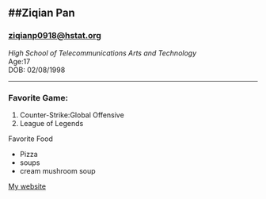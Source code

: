 ##**Ziqian Pan**  
---
### ziqianp0918@hstat.org  
_High School of Telecommunications Arts and Technology_  
Age:17  
DOB: 02/08/1998  

---
### Favorite Game:  
1. Counter-Strike:Global Offensive  
2. League of Legends  

Favorite Food  
* Pizza  
* soups
 * cream mushroom soup
 
[My website](https://sites.google.com/a/hstat.org/ziqianp0918sep11/)